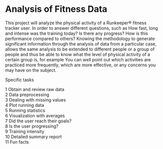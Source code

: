 # Analysis of Fitness Data
This project will analyze the physical activity of a Runkeeper® fitness tracker user. In order to answer different questions, such as How fast, long and intense was the training today? Is there any progress? How is this performance compared to others?
Knowing the methodology to generate significant information through the analysis of data from a particular case, allows the same analysis to be extended to different people or a group of people and thus be able to know what the level of physical activity of a certain group is, for example You can well point out which activities are practiced more frequently, which are more effective, or any concerns you may have on the subject.

Specific tasks

1 Obtain and review raw data\
2 Data preprocessing\
3 Dealing with missing values\
4 Plot running data\
5 Running statistics\
6 Visualization with averages\
7 Did the user reach their goals?\
8 Is the user progressing?\
9 Training intensity\
10 Detailed summary report\
11 Fun facts
